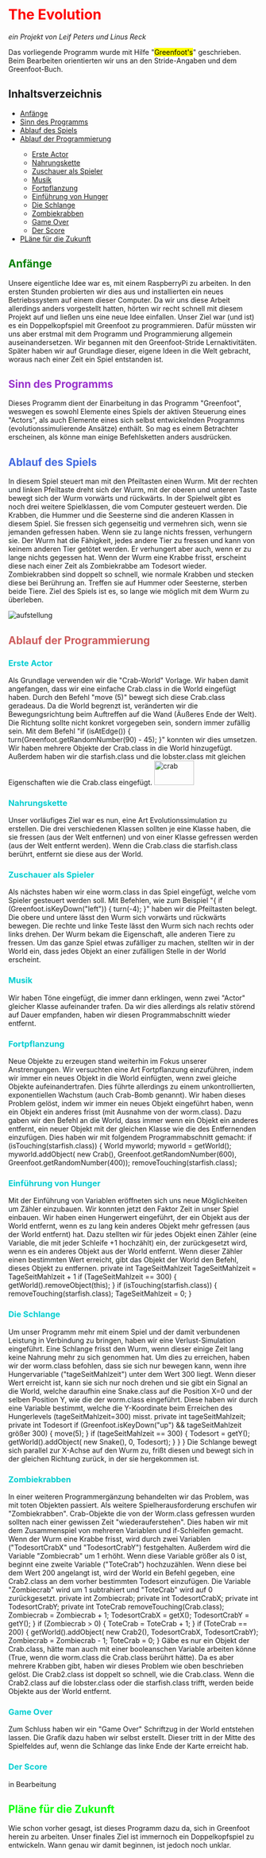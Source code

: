 <h1 style="color:red;">The Evolution</h1>
<p>
<i>ein Projekt von Leif Peters und Linus Reck</i>
</p>
<p>Das vorliegende Programm wurde mit Hilfe "<mark>Greenfoot's</mark>" geschrieben. Beim Bearbeiten orientierten wir uns an den Stride-Angaben und dem Greenfoot-Buch.</p>
<h2>Inhaltsverzeichnis</h2>
<ul>
<li><a href="#anf">Anfänge</a></li>
<li><a href="#sdp">Sinn des Programms</a></li>
<li><a href="#ads">Ablauf des Spiels</a></li>
<li><a href="#adp">Ablauf der Programmierung</a></li>
<ul>
<li><a href="#era">Erste Actor</a></li>
<li><a href="#nah">Nahrungskette</a></li>
<li><a href="#zas">Zuschauer als Spieler</a></li>
<li><a href="#mus">Musik</a></li>
<li><a href="#for">Fortpflanzung</a></li>
<li><a href="#evh">Einführung von Hunger</a></li>
<li><a href="#sch">Die Schlange</a></li>
<li><a href="#zom">Zombiekrabben</a></li>
<li><a href="#gao">Game Over</a></li>
<li><a href="#sco">Der Score</a></li>
</ul>
<li><a href="#pfz">PLäne für die Zukunft</a></li>
</ul>
<h2 style="color:green;" id="anf">
Anfänge
</h2>
<p>Unsere eigentliche Idee war es, mit einem RaspberryPi zu arbeiten. In den ersten Stunden probierten wir dies aus und installierten ein neues Betriebssystem auf einem dieser Computer. Da wir uns diese Arbeit allerdings anders vorgestellt hatten, hörten wir recht schnell mit diesem Projekt auf und ließen uns eine neue Idee einfallen. Unser Ziel war (und ist) es ein Doppelkopfspiel mit Greenfoot zu programmieren. Dafür müssten wir uns aber erstmal mit dem Programm und Programmierung allgemein auseinandersetzen. Wir begannen mit den Greenfoot-Stride Lernaktivitäten. Später haben wir auf Grundlage dieser, eigene Ideen in die Welt gebracht, woraus nach einer Zeit ein Spiel entstanden ist.</p>
<h2 style="color:darkorchid;" id="sdp">
Sinn des Programms
</h2>
<p>Dieses Programm dient der Einarbeitung in das Programm "Greenfoot", weswegen es sowohl Elemente eines Spiels der aktiven Steuerung eines "Actors", als auch Elemente eines sich selbst entwickelnden Programms (evolutionssimulierende Ansätze) enthält. So mag es einem Betrachter erscheinen, als könne man einige Befehlsketten anders ausdrücken.</p>
<h2 style="color:royalblue;" id="ads">
Ablauf des Spiels
</h2>
<p>In diesem Spiel steuert man mit den Pfeiltasten einen Wurm. Mit der rechten und linken Pfeiltaste dreht sich der Wurm, mit der oberen und unteren Taste bewegt sich der Wurm vorwärts und rückwärts. In der Spielwelt gibt es noch drei weitere Spielklassen, die vom Computer gesteuert werden. Die Krabben, die Hummer und die Seesterne sind die anderen Klassen in diesem Spiel. Sie fressen sich gegenseitig und vermehren sich, wenn sie jemanden gefressen haben. Wenn sie zu lange nichts fressen, verhungern sie. Der Wurm hat die Fähigkeit, jedes andere Tier zu fressen und kann von keinem anderen Tier getötet werden. Er verhungert aber auch, wenn er zu lange nichts gegessen hat. Wenn der Wurm eine Krabbe frisst, erscheint diese nach einer Zeit als Zombiekrabbe am Todesort wieder. Zombiekrabben sind doppelt so schnell, wie normale Krabben und stecken diese bei Berührung an. Treffen sie auf Hummer oder Seesterne, sterben beide Tiere. Ziel des Spiels ist es, so lange wie möglich mit dem Wurm zu überleben.</p>
<img src="aufstellung.png" alt="aufstellung">
<h2 style="color:indianred;" id="adp">
Ablauf der Programmierung
</h2>
<h3 style="color:darkturquoise;" id="era">
Erste Actor
</h3>
<p>Als Grundlage verwenden wir die "Crab-World" Vorlage. Wir haben damit angefangen, dass wir eine einfache Crab.class in die World eingefügt haben. Durch den Befehl "move (5)" bewegt sich diese Crab.class geradeaus. Da die World begrenzt ist, veränderten wir die Bewegungsrichtung beim Auftreffen auf die Wand (Äußeres Ende der Welt). Die Richtung sollte nicht konkret vorgegeben sein, sondern immer zufällig sein. Mit dem Befehl "if (isAtEdge()) { turn(Greenfoot.getRandomNumber(90) - 45); }" konnten wir dies umsetzen. Wir haben mehrere Objekte der Crab.class in die World hinzugefügt. Außerdem haben wir die starfish.class und die lobster.class mit gleichen Eigenschaften wie die Crab.class eingefügt.
<img src="crab.png" alt="crab" style="width:80px;height:49px;border:0;">
</p>
<h3 style="color:darkturquoise;" id="nah">
Nahrungskette
</h3>
<p>Unser vorläufiges Ziel war es nun, eine Art Evolutionssimulation zu erstellen. Die drei verschiedenen Klassen sollten je eine Klasse haben, die sie fressen (aus der Welt entfernen) und von einer Klasse gefressen werden (aus der Welt entfernt werden). Wenn die Crab.class die starfish.class berührt, entfernt sie diese aus der World.</p>
<h3 style="color:darkturquoise;" id="zas">
Zuschauer als Spieler
</h3>
<p>Als nächstes haben wir eine worm.class in das Spiel eingefügt, welche vom Spieler gesteuert werden soll. Mit Befehlen, wie zum Beispiel "{ if (Greenfoot.isKeyDown("left")) { turn(-4); }" haben wir die Pfeiltasten belegt. Die obere und untere lässt den Wurm sich vorwärts und rückwärts bewegen. Die rechte und linke Teste lässt den Wurm sich nach rechts oder links drehen. Der Wurm bekam die Eigenschaft, alle anderen Tiere zu fressen. Um das ganze Spiel etwas zufälliger zu machen, stellten wir in der World ein, dass jedes Objekt an einer zufälligen Stelle in der World erscheint.</p>
<h3 style="color:darkturquoise;" id="mus">
Musik
</h3>
<p>Wir haben Töne eingefügt, die immer dann erklingen, wenn zwei "Actor" gleicher Klasse aufeinander trafen. Da wir dies allerdings als relativ störend auf Dauer empfanden, haben wir diesen Programmabschnitt wieder entfernt.</p>
<h3 style="color:darkturquoise;" id="for">
Fortpflanzung
</h3>
<p>Neue Objekte zu erzeugen stand weiterhin im Fokus unserer Anstrengungen. Wir versuchten eine Art Fortpflanzung einzuführen, indem wir immer ein neues Objekt in die World einfügten, wenn zwei gleiche Objekte aufeinandertrafen. Dies führte allerdings zu einem unkontrollierten, exponentiellen Wachstum (auch Crab-Bomb genannt). Wir haben dieses Problem gelöst, indem wir immer ein neues Objekt eingeführt haben, wenn ein Objekt ein anderes frisst (mit Ausnahme von der worm.class). Dazu gaben wir den Befehl an die World, dass immer wenn ein Objekt ein anderes entfernt, ein neuer Objekt mit der gleichen Klasse wie die des Entfernenden einzufügen. Dies haben wir mit folgendem Programmabschnitt gemacht: if (isTouching(starfish.class)) { World myworld; myworld = getWorld(); myworld.addObject( new Crab(), Greenfoot.getRandomNumber(600), Greenfoot.getRandomNumber(400)); removeTouching(starfish.class);</p>
<h3 style="color:darkturquoise;" id="evh">
Einführung von Hunger
</h3>
<p>Mit der Einführung von Variablen eröffneten sich uns neue Möglichkeiten um Zähler einzubauen. Wir konnten jetzt den Faktor Zeit in unser Spiel einbauen. Wir haben einen Hungerwert eingeführt, der ein Objekt aus der World entfernt, wenn es zu lang kein anderes Objekt mehr gefressen (aus der World entfernt) hat. Dazu stellten wir für jedes Objekt einen Zähler (eine Variable, die mit jeder Schleife +1 hochzählt) ein, der zurückgesetzt wird, wenn es ein anderes Objekt aus der World entfernt. Wenn dieser Zähler einen bestimmten Wert erreicht, gibt das Objekt der World den Befehl, dieses Objekt zu entfernen. private int TageSeitMahlzeit TageSeitMahlzeit = TageSeitMahlzeit + 1 if (TageSeitMahlzeit == 300) { getWorld().removeObject(this); } if (isTouching(starfish.class)) { removeTouching(starfish.class); TageSeitMahlzeit = 0; }</p>
<h3 style="color:darkturquoise;" id="sch">
Die Schlange
</h3>
<p>Um unser Programm mehr mit einem Spiel und der damit verbundenen Leistung in Verbindung zu bringen, haben wir eine Verlust-Simulation eingeführt. Eine Schlange frisst den Wurm, wenn dieser einige Zeit lang keine Nahrung mehr zu sich genommen hat. Um dies zu erreichen, haben wir der worm.class befohlen, dass sie sich nur bewegen kann, wenn ihre Hungervariable ("tageSeitMahlzeit") unter dem Wert 300 liegt. Wenn dieser Wert erreicht ist, kann sie sich nur noch drehen und sie gibt ein Signal an die World, welche daraufhin eine Snake.class auf die Position X=0 und der selben Position Y, wie die der worm.class eingeführt. Diese haben wir durch eine Variable bestimmt, welche die Y-Koordinate beim Erreichen des Hungerlevels (tageSeitMahlzeit=300) misst. private int tageSeitMahlzeit; private int Todesort if (Greenfoot.isKeyDown("up") && tageSeitMahlzeit größer 300) { move(5); } if (tageSeitMahlzeit == 300) { Todesort = getY(); getWorld().addObject( new Snake(), 0, Todesort); } } } Die Schlange bewegt sich parallel zur X-Achse auf den Wurm zu, frißt diesen und bewegt sich in der gleichen Richtung zurück, in der sie hergekommen ist. </p>
<h3 style="color:darkturquoise;" id="zom">
Zombiekrabben
</h3>
<p>In einer weiteren Programmergänzung behandelten wir das Problem, was mit toten Objekten passiert. Als weitere Spielherausforderung erschufen wir "Zombiekrabben". Crab-Objekte die von der Worm.class gefressen wurden sollten nach einer gewissen Zeit "wiederauferstehen". Dies haben wir mit dem Zusammenspiel von mehreren Variablen und if-Schleifen gemacht. Wenn der Wurm eine Krabbe frisst, wird durch zwei Variablen ("TodesortCrabX" und "TodesortCrabY") festgehalten. Außerdem wird die Variable "Zombiecrab" um 1 erhöht. Wenn diese Variable größer als 0 ist, beginnt eine zweite Variable ("ToteCrab") hochzuzählen. Wenn diese bei dem Wert 200 angelangt ist, wird der World ein Befehl gegeben, eine Crab2.class an dem vorher bestimmten Todesort einzufügen. Die Variable "Zombiecrab" wird um 1 subtrahiert und "ToteCrab" wird auf 0 zurückgesetzt. private int Zombiecrab; private int TodesortCrabX; private int TodesortCrabY; private int ToteCrab removeTouching(Crab.class); Zombiecrab = Zombiecrab + 1; TodesortCrabX = getX(); TodesortCrabY = getY(); } if (Zombiecrab > 0) { ToteCrab = ToteCrab + 1; } if (ToteCrab == 200) { getWorld().addObject( new Crab2(), TodesortCrabX, TodesortCrabY); Zombiecrab = Zombiecrab - 1; ToteCrab = 0; } Gäbe es nur ein Objekt der Crab.class, hätte man auch mit einer booleanschen Variable arbeiten könne (True, wenn die worm.class die Crab.class berührt hätte). Da es aber mehrere Krabben gibt, haben wir dieses Problem wie oben beschrieben gelöst. Die Crab2.class ist doppelt so schnell, wie die Crab.class. Wenn die Crab2.class auf die lobster.class oder die starfish.class trifft, werden beide Objekte aus der World entfernt.</p>
<h3 style="color:darkturquoise;" id="gao">
Game Over
</h3>
<p>Zum Schluss haben wir ein "Game Over" Schriftzug in der World entstehen lassen. Die Grafik dazu haben wir selbst erstellt. Dieser tritt in der Mitte des Spielfeldes auf, wenn die Schlange das linke Ende der Karte erreicht hab.</p>
<h3 style="color:darkturquoise;" id="sco">
Der Score
</h3>
<p> in Bearbeitung</p>
<h2 style="color:lime;" id="pfz">
Pläne für die Zukunft
</h2>
<p>Wie schon vorher gesagt, ist dieses Programm dazu da, sich in Greenfoot herein zu arbeiten. Unser finales Ziel ist immernoch ein Doppelkopfspiel zu entwickeln. Wann genau wir damit beginnen, ist jedoch noch unklar.</p>
